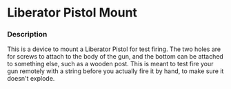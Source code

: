 # Liberator Pistol Mount

### Description 
This is a device to mount a Liberator Pistol for test firing. The two holes are for screws to attach to the body of the gun, and the bottom can be attached to something else, such as a wooden post. This is meant to test fire your gun remotely with a string before you actually fire it by hand, to make sure it doesn't explode. 

